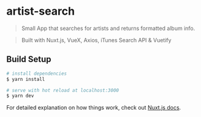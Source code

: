 # artist-search

> Small App that searches for artists and returns formatted album info.

> Built with Nuxt.js, VueX, Axios, iTunes Search API & Vuetify

## Build Setup

``` bash
# install dependencies
$ yarn install

# serve with hot reload at localhost:3000
$ yarn dev

```

For detailed explanation on how things work, check out [Nuxt.js docs](https://nuxtjs.org).
